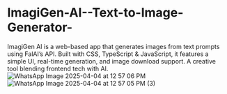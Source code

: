 # ImagiGen-AI--Text-to-Image-Generator-
ImagiGen AI is a web-based app that generates images from text prompts using FalAI’s API. Built with CSS, TypeScript &amp; JavaScript, it features a simple UI, real-time generation, and image download support. A creative tool blending frontend tech with AI.
![WhatsApp Image 2025-04-04 at 12 57 06 PM](https://github.com/user-attachments/assets/b03f631c-bfd4-48c7-8673-888cd46b150e)
![WhatsApp Image 2025-04-04 at 12 57 05 PM (3)](https://github.com/user-attachments/assets/35554db2-7217-48a7-9d49-d78d5df8815d)
